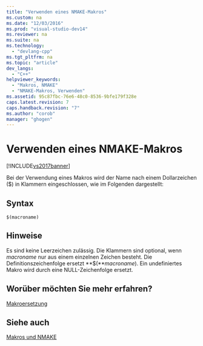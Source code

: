 ```yaml
---
title: "Verwenden eines NMAKE-Makros"
ms.custom: na
ms.date: "12/03/2016"
ms.prod: "visual-studio-dev14"
ms.reviewer: na
ms.suite: na
ms.technology: 
  - "devlang-cpp"
ms.tgt_pltfrm: na
ms.topic: "article"
dev_langs: 
  - "C++"
helpviewer_keywords: 
  - "Makros, NMAKE"
  - "NMAKE-Makros, Verwenden"
ms.assetid: 95c87fbc-76e6-48c0-8536-9bfe179f328e
caps.latest.revision: 7
caps.handback.revision: "7"
ms.author: "corob"
manager: "ghogen"
---
```

# Verwenden eines NMAKE-Makros
[!INCLUDE[vs2017banner](../assembler/inline/includes/vs2017banner.md)]

Bei der Verwendung eines Makros wird der Name nach einem Dollarzeichen \($\) in Klammern eingeschlossen, wie im Folgenden dargestellt:  
  
## Syntax  
  
```  
$(macroname)  
```  
  
## Hinweise  
 Es sind keine Leerzeichen zulässig.  Die Klammern sind optional, wenn *macroname* nur aus einem einzelnen Zeichen besteht.  Die Definitionszeichenfolge ersetzt **$\(***macroname*\). Ein undefiniertes Makro wird durch eine NULL\-Zeichenfolge ersetzt.  
  
## Worüber möchten Sie mehr erfahren?  
 [Makroersetzung](../build/macro-substitution.md)  
  
## Siehe auch  
 [Makros und NMAKE](../build/macros-and-nmake.md)